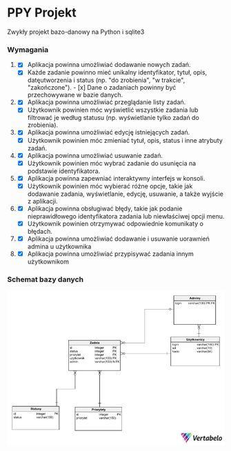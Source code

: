 # PPY Projekt
Zwykły projekt bazo-danowy na Python i sqlite3

### Wymagania

1)  - [x] Aplikacja powinna umożliwiać dodawanie nowych zadań.
    - [x] Każde zadanie powinno mieć unikalny identyfikator, tytuł, opis, datęutworzenia i status (np. "do zrobienia", "w trakcie", "zakończone").     - [x] Dane o zadaniach powinny być przechowywane w bazie danych.
2)  - [x] Aplikacja powinna umożliwiać przeglądanie listy zadań.  
    - [x] Użytkownik powinien móc wyświetlić wszystkie zadania lub filtrować je według statusu (np. wyświetlanie tylko zadań do zrobienia).
3)  - [x] Aplikacja powinna umożliwiać edycję istniejących zadań. 
    - [x] Użytkownik powinien móc zmieniać tytuł, opis, status i inne atrybuty zadań.
4)  - [x] Aplikacja powinna umożliwiać usuwanie zadań. 
    - [x] Użytkownik powinien móc wybrać zadanie do usunięcia na podstawie identyfikatora.
5)  - [x] Aplikacja powinna zapewniać interaktywny interfejs w konsoli. 
    - [x] Użytkownik powinien móc wybierać różne opcje, takie jak dodawanie zadania, wyświetlanie, edycję, usuwanie, a także wyjście z aplikacji.
6)  - [x] Aplikacja powinna obsługiwać błędy, takie jak podanie nieprawidłowego identyfikatora zadania lub niewłaściwej opcji menu.
    - [x] Użytkownik powinien otrzymywać odpowiednie komunikaty o błędach.
7)  - [x] Aplikacja powinna umożliwiać dodawanie i usuwanie uorawnień admina u użytkownika
8)  - [x] Aplikacja powinna umożliwiać przypisywać zadania innym użytkownikom

### Schemat bazy danych

<img alt="Prosciutka baza danych sqlite3 do przechowywania zadań" src="/MetaDane/Schemat_Bd.png">
